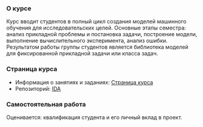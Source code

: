 ### О курсе
Курс вводит студентов в полный цикл создания моделей машинного обучения для исследовательских целей. 
Основные этапы семестра: анализ прикладной проблемы и постановка задачи, построение модели, выполнение вычислительного эксперимента, анализ ошибки.
Результатом работы группы студентов является библиотека моделей для фиксированной прикладной задачи или класса задач. 

### Страница курса

- Информация о занятиях и заданиях: [Страница курса](https://github.com/intsystems/ida)
- Репозиторий: [IDA](https://github.com/intsystems/IDA/tree/main-2024)

### Самостоятельная работа
Оценивается: квалификация студента и его личный вклад в проект.


